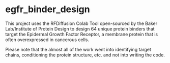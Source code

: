# egfr_binder_design

This project uses the RFDiffusion Colab Tool open-sourced by the Baker Lab/Institute of Protein Design to design 64 unique protein binders that target the Epidermal Growth Factor Receptor, a membrane protein that is often overexpressed in cancerous cells.

Please note that the almost all of the work went into identifying target chains, conditioning the protein structure, etc. and not into writing the code.
